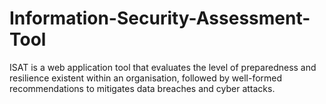 # Information-Security-Assessment-Tool
ISAT is a web application tool that evaluates the level of preparedness and resilience existent within an organisation, followed by well-formed recommendations to  mitigates data breaches and cyber attacks.
